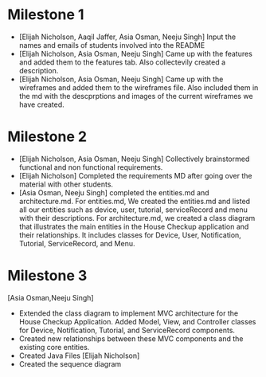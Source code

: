 # Milestone 1

- [Elijah Nicholson, Aaqil Jaffer, Asia Osman, Neeju Singh] Input the names and emails of students involved into the README
- [Elijah Nicholson, Asia Osman, Neeju Singh] Came up with the features and added them to the features tab. Also collectevily created a description. 
- [Elijah Nicholson, Asia Osman, Neeju Singh] Came up with the wireframes and added them to the wireframes file. Also included them in the md with the descprptions and images of the current wireframes we have created. 


# Milestone 2
- [Elijah Nicholson, Asia Osman, Neeju Singh] Collectively brainstormed functional and non functional requirements.
- [Elijah Nicholson] Completed the requirements MD after going over the material with other students.
- [Asia Osman, Neeju Singh] completed the entities.md and architecture.md. For entities.md, We created the entities.md and listed all our   entities such as device, user, tutorial, serviceRecord and menu with their descriptions. For architecture.md, we created a class diagram that illustrates the main entities in the House Checkup application and their relationships. It includes classes for Device, User, Notification, Tutorial, ServiceRecord, and Menu.  



# Milestone 3
[Asia Osman,Neeju Singh]
- Extended the class diagram to implement MVC architecture for the House Checkup Application. Added Model, View, and Controller classes for Device, Notification, Tutorial, and ServiceRecord components. 
- Created new relationships between these MVC components and the existing core entities.
- Created Java Files
[Elijah Nicholson]
- Created the sequence diagram
